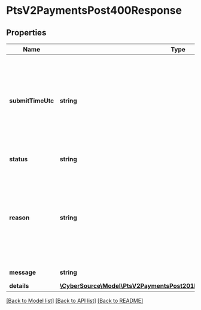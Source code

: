 # PtsV2PaymentsPost400Response

## Properties
Name | Type | Description | Notes
------------ | ------------- | ------------- | -------------
**submitTimeUtc** | **string** | Time of request in UTC. Format: &#x60;YYYY-MM-DDThh:mm:ssZ&#x60; **Example** &#x60;2016-08-11T22:47:57Z&#x60; equals August 11, 2016, at 22:47:57 (10:47:57 p.m.). The &#x60;T&#x60; separates the date and the time. The &#x60;Z&#x60; indicates UTC.  Returned by authorization service.  #### PIN debit Time when the PIN debit credit, PIN debit purchase or PIN debit reversal was requested.  Returned by PIN debit credit, PIN debit purchase or PIN debit reversal. | [optional] 
**status** | **string** | The status of the submitted transaction.  Possible values:  - INVALID_REQUEST | [optional] 
**reason** | **string** | The reason of the status.  Possible values:  - MISSING_FIELD  - INVALID_DATA  - DUPLICATE_REQUEST  - INVALID_CARD  - CARD_TYPE_NOT_ACCEPTED  - INVALID_MERCHANT_CONFIGURATION  - PROCESSOR_UNAVAILABLE  - INVALID_AMOUNT  - INVALID_CARD_TYPE  - INVALID_PAYMENT_ID  - DEBIT_CARD_USEAGE_EXCEEDD_LIMIT | [optional] 
**message** | **string** | The detail message related to the status and reason listed above. | [optional] 
**details** | [**\CyberSource\Model\PtsV2PaymentsPost201ResponseErrorInformationDetails[]**](PtsV2PaymentsPost201ResponseErrorInformationDetails.md) |  | [optional] 

[[Back to Model list]](../README.md#documentation-for-models) [[Back to API list]](../README.md#documentation-for-api-endpoints) [[Back to README]](../README.md)


